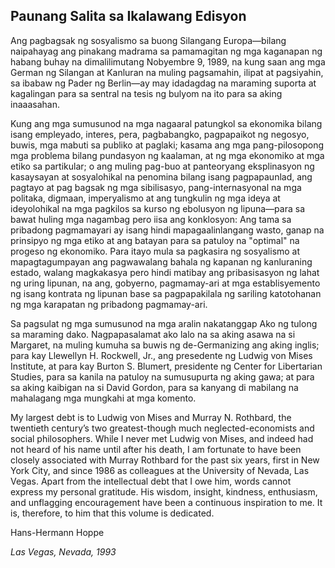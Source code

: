 ## Paunang Salita sa Ikalawang Edisyon

Ang pagbagsak ng sosyalismo sa buong Silangang Europa—bilang naipahayag ang pinakang madrama sa pamamagitan ng mga kaganapan ng habang buhay na dimalilimutang Nobyembre 9, 1989, na kung saan ang mga German ng Silangan at Kanluran na muling pagsamahin, ilipat at pagsiyahin, sa ibabaw ng Pader ng Berlin—ay may idadagdag na maraming suporta at kagalingan para sa sentral na tesis ng bulyom na ito para sa aking inaaasahan.

Kung ang mga sumusunod na mga nagaaral patungkol sa ekonomika bilang isang empleyado, interes, pera, pagbabangko, pagpapaikot ng negosyo, buwis, mga mabuti sa publiko at paglaki; kasama ang mga pang-pilosopong mga problema bilang pundasyon ng kaalaman, at ng mga ekonomiko at mga etiko sa partikular; o ang muling pag-buo at panteoryang eksplinasyon ng kasaysayan at sosyalohikal na penomina bilang isang pagpapaunlad, ang pagtayo at pag bagsak ng mga sibilisasyo, pang-internasyonal na mga politaka, digmaan, imperyalismo at ang tungkulin ng mga ideya at ideyolohikal na mga pagkilos sa kurso ng ebolusyon ng lipuna—para sa bawat huling mga nagambag pero iisa ang konklosyon: Ang tama sa pribadong pagmamayari ay isang hindi mapagaalinlangang wasto, ganap na prinsipyo ng mga etiko at ang batayan para sa patuloy na "optimal" na progeso ng ekonomiko. Para itayo mula sa pagkasira ng sosyalismo at mapagtagumpayan ang pagwawalang bahala ng kapanan ng kanluraning estado, walang magkakasya pero hindi matibay ang pribasisasyon ng lahat ng uring lipunan, na ang, gobyerno, pagmamay-ari at mga establisyemento ng isang kontrata ng lipunan base sa pagpapakilala ng sariling katotohanan ng mga karapatan ng pribadong pagmamay-ari.

Sa pagsulat ng mga sumusunod na mga aralin nakatanggap Ako ng tulong sa maraming dako. Nagpapasalamat ako lalo na sa aking asawa na si Margaret, na muling kumuha sa buwis ng de-Germanizing ang aking inglis; para kay Llewellyn H. Rockwell, Jr., ang presedente ng Ludwig von Mises Institute, at para kay Burton S. Blumert, presidente ng Center for Libertarian Studies, para sa kanila na patuloy na sumusupurta ng aking gawa; at para sa aking kaibigan na si David Gordon, para sa kanyang di mabilang na mahalagang mga mungkahi at mga komento.

My largest debt is to Ludwig von Mises and Murray N. Rothbard, the twentieth century’s two greatest-though much neglected-economists and social philosophers. While I never met Ludwig von Mises, and indeed had not heard of his name until after his death, I am fortunate to have been closely associated with Murray Rothbard for the past six years, first in New York City, and since 1986 as colleagues at the University of Nevada, Las Vegas. Apart from the intellectual debt that I owe him, words cannot express my personal gratitude. His wisdom, insight, kindness, enthusiasm, and unflagging encouragement have been a continuous inspiration to me. It is, therefore, to him that this volume is dedicated.

Hans-Hermann Hoppe

*Las Vegas, Nevada, 1993*